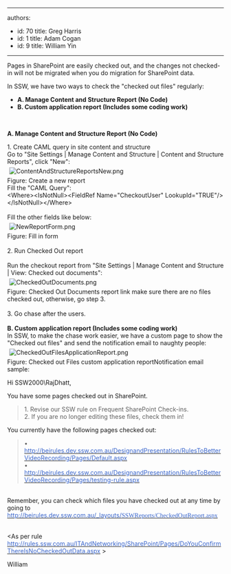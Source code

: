 

---
authors:
  - id: 70
    title: Greg Harris
  - id: 1
    title: Adam Cogan
  - id: 9
    title: William Yin
---




<span class='intro'> <p>Pages in SharePoint are easily checked out, and the changes not checked-in will not be migrated when you do migration for SharePoint data.</p>
<p>In SSW, we have two ways to check the &quot;checked out files&quot; regularly&#58;</p>
<ul><li><strong>A. Manage Content and Structure Report (No Code)</strong></li>
<li><strong><strong>B. Custom application report (Includes some coding work)</strong></strong></li></ul> </span>

​ <div><strong>A. Manage Content and Structure Report (No Code)</strong></div>
<div>1. Create CAML query in site content and structure</div>
<div>Go to &quot;Site Settings | Manage Content and Structure | Content and Structure Reports&quot;, click &quot;New&quot;&#58;</div>
<div><img class="ssw-rteStyle-ImageArea" alt="ContentAndStructureReportsNew.png" src="/ITAndNetworking/SharePointMigration/PublishingImages/ContentAndStructureReportsNew.png" style="margin&#58;5px;" /></div>
<span class="ssw-rteStyle-FigureNormal">Figure&#58; Create a new report</span> <div><span>Fill the</span><span>&#160;&quot;CAML Query&quot;&#58;</span> <div class="ssw-rteStyle-CodeArea">&lt;Where&gt;&lt;IsNotNull&gt;&lt;FieldRef Name=&quot;CheckoutUser&quot; LookupId=&quot;TRUE&quot;/&gt;&lt;/IsNotNull&gt;&lt;/Where&gt;</div>
<div>&#160;</div></div>
<div>Fill the other fields like below&#58;</div>
<div><img class="ssw-rteStyle-ImageArea" alt="NewReportForm.png" src="/ITAndNetworking/SharePointMigration/PublishingImages/NewReportForm.png" style="margin&#58;5px;" /></div>
<div><span class="ssw-rteStyle-FigureNormal">Figure&#58; Fill in form</span><br></div>
<span class="ssw-rteStyle-FigureNormal"></span><div><br>2. Run Checked Out report</div>
<div>&#160;</div>
<div>Run the checkout report from &quot;Site Settings | Manage Content and Structure | View&#58; Checked out documents&quot;&#58;</div>
<div><img class="ssw-rteStyle-ImageArea" alt="CheckedOutDocuments.png" src="/ITAndNetworking/SharePointMigration/PublishingImages/CheckedOutDocuments.png" style="margin&#58;5px;" /><br></div>
<span class="ssw-rteStyle-FigureNormal">Figure&#58; Checked Out Documents report link</span> make sure there are no files checked out, otherwise, go step 3. <div><br>3. Go chase after the users.</div>
<div><br></div>
<div><strong>B. Custom application report (Includes some coding work)</strong><br>In SSW, to make the chase work easier, we have a custom page to show the &quot;Checked out files&quot; and send the notification email to naughty people&#58;</div>
<div><img class="ssw-rteStyle-ImageArea" alt="CheckedOutFilesApplicationReport.png" src="/ITAndNetworking/SharePointMigration/PublishingImages/CheckedOutFilesApplicationReport.png" style="margin&#58;5px;" /></div>
<span class="ssw-rteStyle-FigureNormal">Figure&#58; Checked out Files custom application </span><span class="ssw-rteStyle-FigureNormal">report</span><span></span><span class="ssw-rteStyle-FigureNormal"></span><span class="ssw-rteStyle-FigureNormal">Notification</span><span class="ssw-rteStyle-GreyBox"></span><span class="ssw-rteStyle-FigureNormal"> email sample&#58; </span><p><span class="ssw-rteStyle-GreyBox">Hi SSW2000\RajDhatt, </span></p>
<span class="ssw-rteStyle-GreyBox"></span><p>You have some pages checked out in SharePoint. </p>
<blockquote dir="ltr" style="margin-right&#58;0px;"><p>1. Revise our SSW rule on Frequent SharePoint Check-ins.<br>2. If you are no longer editing these files, check them in! </p></blockquote>
<p dir="ltr">You currently have the following pages checked out&#58; </p>
<blockquote dir="ltr" style="margin-right&#58;0px;"><p dir="ltr">• <a href="http&#58;//beirules.dev.ssw.com.au/DesignandPresentation/RulesToBetterVideoRecording/Pages/Default.aspx"><font color="#3a66cc">http&#58;//beirules.dev.ssw.com.au/DesignandPresentation/RulesToBetterVideoRecording/Pages/Default.aspx</font></a><br>• <a href="http&#58;//beirules.dev.ssw.com.au/DesignandPresentation/RulesToBetterVideoRecording/Pages/testing-rule.aspx"><font color="#3a66cc">http&#58;//beirules.dev.ssw.com.au/DesignandPresentation/RulesToBetterVideoRecording/Pages/testing-rule.aspx</font></a></p></blockquote>
<p dir="ltr"><br>Remember, you can check which files you have checked out at any time by going to <a href="http&#58;//beirules.dev.ssw.com.au/_layouts/SSWAdminPages/CheckedOutReport.aspx"><font color="#3a66cc">http&#58;//beirules.dev.ssw.com.au/_layouts/<span style="font-family&#58;'calibri','sans-serif';font-size&#58;11pt;">SSWReports/CheckedOutReport.aspx</span></font></a></p>
<p dir="ltr"><br>&lt;As per rule <a href="/ITAndNetworking/SharePoint/Pages/DoYouConfirmThereIsNoCheckedOutData.aspx"><font color="#3a66cc">http&#58;//rules.ssw.com.au/ITAndNetworking/SharePoint/Pages/DoYouConfirmThereIsNoCheckedOutData.aspx</font></a> &gt;<br></p>
<p dir="ltr">William <br></p>
<p>&#160;</p>


